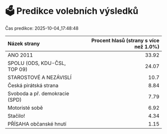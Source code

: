 # 🗳️ Predikce volebních výsledků

Čas predikce: 2025-10-04_17:48:48

| Názek strany                   |   Procent hlasů (strany s více než 1.0%) |
|:-------------------------------|-----------------------------------------:|
| ANO 2011                       |                                    33.92 |
| SPOLU (ODS, KDU-ČSL, TOP 09)   |                                    24.07 |
| STAROSTOVÉ A NEZÁVISLÍ         |                                    10.7  |
| Česká pirátská strana          |                                     8.84 |
| Svoboda a př. demokracie (SPD) |                                     7.79 |
| Motoristé sobě                 |                                     6.92 |
| Stačilo!                       |                                     4.34 |
| PŘÍSAHA občanské hnutí         |                                     1.15 |